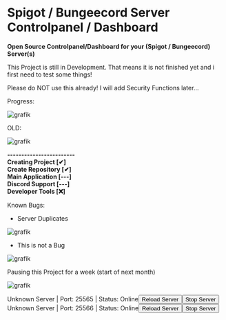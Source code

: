 # Spigot / Bungeecord Server Controlpanel / Dashboard
**Open Source Controlpanel/Dashboard for your (Spigot / Bungeecord) Server(s)**

This Project is still in Development.
That means it is not finished yet and i first need to test some things!

Please do NOT use this already! I will add Security Functions later...

Progress:

![grafik](https://user-images.githubusercontent.com/82869044/115991636-b8100800-a5c9-11eb-95a3-e6c5301359dd.png)


OLD:

![grafik](https://user-images.githubusercontent.com/82869044/115973678-354e6500-a557-11eb-9517-1031e10ad600.png)


<html>
    <b>
        ------------------------
        <br>
        Creating Project [✔]
        <br>
        Create Repository [✔]
        <br>
        Main Application [---]
        <br>
        Discord Support [---]
        <br>
        Developer Tools [❌]
        <br
        ------------------------
        <br>
    </b>
</html>

Known Bugs:

- Server Duplicates

![grafik](https://user-images.githubusercontent.com/82869044/115992442-13dc9000-a5ce-11eb-9d48-d5f677fbc431.png)

- This is not a Bug

![grafik](https://user-images.githubusercontent.com/82869044/115998665-a38f3800-a5e8-11eb-980d-bed53ce08d56.png)



Pausing this Project for a week (start of next month)

![grafik](https://user-images.githubusercontent.com/82869044/115999618-ba378e00-a5ec-11eb-9999-cac0357a2211.png)



<p id="tID"><style></style>Unknown Server | Port: 25565 | Status: Online<button class="rby" onclick="$.ajax({ url: &quot;/reloadserver?id=9258--25565&quot;}).done(function(response) {});
">Reload Server</button><button class="sbr" onclick="$.ajax({ url: &quot;/stopserver?id=9258--25565&quot;}).done(function(response) {});
">Stop Server</button><br>Unknown Server | Port: 25566 | Status: Online<button class="rby" onclick="$.ajax({ url: &quot;/reloadserver?id=1344--25566&quot;}).done(function(response) {});
">Reload Server</button><button class="sbr" onclick="$.ajax({ url: &quot;/stopserver?id=1344--25566&quot;}).done(function(response) {});
">Stop Server</button><br></p>
